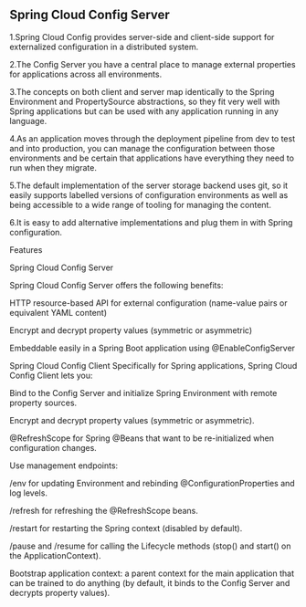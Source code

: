 Spring Cloud Config Server
---------------------------
1.Spring Cloud Config provides server-side and client-side support for externalized configuration in a distributed system. 

2.The Config Server you have a central place to manage external properties for applications across all environments. 

3.The concepts on both client and server map identically to the Spring Environment and PropertySource abstractions, so they fit very well with Spring applications but can be used with any application running in any language.

4.As an application moves through the deployment pipeline from dev to test and into production, you can manage the configuration between those environments and be certain that applications have everything they need to run when they migrate. 

5.The default implementation of the server storage backend uses git, so it easily supports labelled versions of configuration environments as well as being accessible to a wide range of tooling for managing the content.

6.It is easy to add alternative implementations and plug them in with Spring configuration.

Features

Spring Cloud Config Server

Spring Cloud Config Server offers the following benefits:

HTTP resource-based API for external configuration (name-value pairs or equivalent YAML content)

Encrypt and decrypt property values (symmetric or asymmetric)

Embeddable easily in a Spring Boot application using @EnableConfigServer

Spring Cloud Config Client
Specifically for Spring applications, Spring Cloud Config Client lets you:

Bind to the Config Server and initialize Spring Environment with remote property sources.

Encrypt and decrypt property values (symmetric or asymmetric).

@RefreshScope for Spring @Beans that want to be re-initialized when configuration changes.

Use management endpoints:

/env for updating Environment and rebinding @ConfigurationProperties and log levels.

/refresh for refreshing the @RefreshScope beans.

/restart for restarting the Spring context (disabled by default).

/pause and /resume for calling the Lifecycle methods (stop() and start() on the ApplicationContext).

Bootstrap application context: a parent context for the main application that can be trained to do anything (by default, it binds to the Config Server and decrypts property values).
